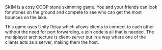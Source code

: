 SKIM is a cosy COOP stone skimming game. You and your friends can look for stones on the ground and compete to see who can get the most bounces on the lake.

This game uses Unity Relay which allows clients to connect to each other without the need for port forwarding, a join code is all that is needed. The multiplayer architecture is client-server but in a way where one of the clients acts as a server, making them the host.
